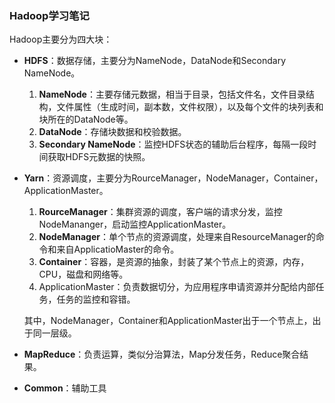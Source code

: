 ### Hadoop学习笔记
Hadoop主要分为四大块：
- **HDFS**：数据存储，主要分为NameNode，DataNode和Secondary NameNode。
    1. **NameNode**：主要存储元数据，相当于目录，包括文件名，文件目录结构，文件属性（生成时间，副本数，文件权限），以及每个文件的块列表和块所在的DataNode等。
    2. **DataNode**：存储块数据和校验数据。
    3. **Secondary NameNode**：监控HDFS状态的辅助后台程序，每隔一段时间获取HDFS元数据的快照。
- **Yarn**：资源调度，主要分为RourceManager，NodeManager，Container，ApplicationMaster。
    1. **RourceManager**：集群资源的调度，客户端的请求分发，监控NodeMananger，启动监控ApplicationMaster。
    2. **NodeManager**：单个节点的资源调度，处理来自ResourceManager的命令和来自ApplicatioMaster的命令。
    3. **Container**：容器，是资源的抽象，封装了某个节点上的资源，内存，CPU，磁盘和网络等。
    4. ApplicationMaster：负责数据切分，为应用程序申请资源并分配给内部任务，任务的监控和容错。

    其中，NodeManager，Container和ApplicationMaster出于一个节点上，出于同一层级。
- **MapReduce**：负责运算，类似分治算法，Map分发任务，Reduce聚合结果。
- **Common**：辅助工具
